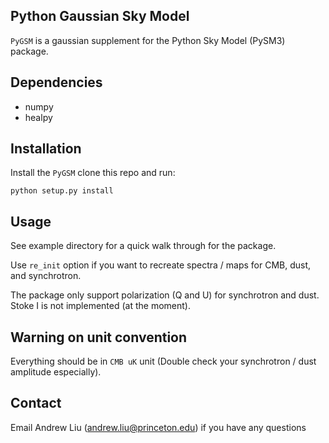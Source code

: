 Python Gaussian Sky Model
----------------------------
`PyGSM` is a gaussian supplement for the Python Sky Model (PySM3) package.

## Dependencies
- numpy
- healpy

## Installation

Install the `PyGSM` clone this repo and run:

`
python setup.py install
`

## Usage

See example directory for a quick walk through for the package.

Use `re_init` option if you want to recreate spectra / maps for CMB, dust, and synchrotron.

The package only support polarization (Q and U) for synchrotron and dust. Stoke I is not implemented
(at the moment).

## Warning on unit convention
Everything should be in `CMB uK` unit (Double check your synchrotron / dust amplitude especially).

## Contact
Email Andrew Liu (andrew.liu@princeton.edu) if you have any questions